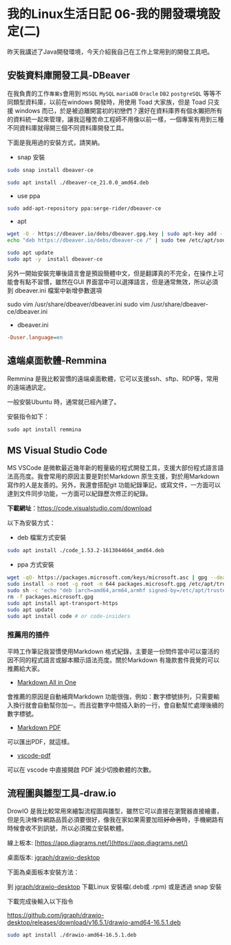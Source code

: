 # 我的Linux生活日記 06-我的開發環境設定(二)

昨天我講述了Java開發環境，今天介紹我自己在工作上常用到的開發工具吧。



## 安裝資料庫開發工具-DBeaver

在我負責的工作`專案s`會用到 `MSSQL` `MySQL` `mariaDB` `Oracle` `DB2` `postgreSQL` 等等不同類型資料庫，以前在windows 開發時，用使用 Toad 大家族，但是 Toad 只支援 windows 而已，於是被迫離開當初的初戀們？還好在資料庫界有個水獺把所有的資料統一起來管理，讓我這種苦命工程師不用像以前一樣，一個專案有用到三種不同資料庫就得開三個不同資料庫開發工具。

下面是我用過的安裝方式，請笑納。

* snap 安裝

```bash
sudo snap install dbeaver-ce
```

```bash
sudo apt install ./dbeaver-ce_21.0.0_amd64.deb
```

* use ppa

```bash
sudo add-apt-repository ppa:serge-rider/dbeaver-ce
```

* apt

```bash
wget -O - https://dbeaver.io/debs/dbeaver.gpg.key | sudo apt-key add - 
echo "deb https://dbeaver.io/debs/dbeaver-ce /" | sudo tee /etc/apt/sources.list.d/dbeaver.list

sudo apt update
sudo apt -y  install dbeaver-ce
```

另外一開始安裝完畢後語言會是預設簡體中文，但是翻譯真的不完全，在操作上可能會有點不習慣，雖然在GUI 界面當中可以選擇語言，但是通常無效，所以必須到 dbeaver.ini 檔案中新增參數選項

sudo vim /usr/share/dbeaver/dbeaver.ini
sudo vim  /usr/share/dbeaver-ce/dbeaver.ini

* dbeaver.ini

```ini
-Duser.language=en
```

## 遠端桌面軟體-Remmina

Remmina 是我比較習慣的遠端桌面軟體，它可以支援ssh、sftp、RDP等，常用的遠端通訊定。

一般安裝Ubuntu 時，通常就已經內建了。

安裝指令如下：

```shell
sudo apt install remmina
```

## MS Visual Studio Code

MS VSCode 是微軟最近幾年新的輕量級的程式開發工具，支援大部份程式語言語法高亮度。我會常用的原因主要是對於Markdown 原生支援，對於用Markdown寫作的人是友善的。另外，我還會搭配git 功能紀錄筆記，或寫文件，一方面可以達到文件同步功能，一方面可以紀錄歷次修正的紀錄。

**下載網址**：https://code.visualstudio.com/download

以下為安裝方式：

* deb 檔案方式安裝

```bash
sudo apt install ./code_1.53.2-1613044664_amd64.deb
```

* ppa 方式安裝

```bash
wget -qO- https://packages.microsoft.com/keys/microsoft.asc | gpg --dearmor > packages.microsoft.gpg
sudo install -o root -g root -m 644 packages.microsoft.gpg /etc/apt/trusted.gpg.d/
sudo sh -c 'echo "deb [arch=amd64,arm64,armhf signed-by=/etc/apt/trusted.gpg.d/packages.microsoft.gpg] https://packages.microsoft.com/repos/code stable main" > /etc/apt/sources.list.d/vscode.list'
rm -f packages.microsoft.gpg
sudo apt install apt-transport-https
sudo apt update
sudo apt install code # or code-insiders
```

### 推薦用的插件

平時工作筆記我習慣使用Markdown 格式紀錄，主要是一份問件當中可以靈活的因不同的程式語言或腳本顯示語法亮度。關於Markdown 有幾款套件我覺的可以推薦給大家。

* [Markdown All in One](https://marketplace.visualstudio.com/items?itemName=yzhang.markdown-all-in-one)

會推薦的原因是自動補齊Markdown 功能很強，例如：數字標號排列，只需要輸入換行就會自動幫你加一。而且從數字中間插入新的一行，會自動幫忙處理後續的數字標號。

* [Markdown PDF](https://marketplace.visualstudio.com/items?itemName=yzane.markdown-pdf)

可以匯出PDF，就這樣。

* [vscode-pdf](https://marketplace.visualstudio.com/items?itemName=tomoki1207.pdf)

可以在 vscode 中直接開啟 PDF 減少切換軟體的次數。

## 流程圖與雛型工具-draw.io

DrowIO 是我比較常用來繪製流程圖與雛型，雖然它可以直接在瀏覽器直接繪畫，但是先決條件網路品質必須要很好，像我在家如果需要加班~~好命苦~~時，手機網路有時候會收不到訊號，所以必須獨立安裝軟體。

線上板本: [https://app.diagrams.net/](https://app.diagrams.net/)

桌面版本: [jgraph/drawio-desktop](https://github.com/jgraph/drawio-desktop/releases)

下面為桌面板本安裝方法：

到 [jgraph/drawio-desktop](https://github.com/jgraph/drawio-desktop/releases) 下載Linux 安裝檔(.deb或 .rpm) 或是透過 snap 安裝

下載完成後輸入以下指令

https://github.com/jgraph/drawio-desktop/releases/download/v16.5.1/drawio-amd64-16.5.1.deb

```bash
sudo apt install ./drawio-amd64-16.5.1.deb
```
